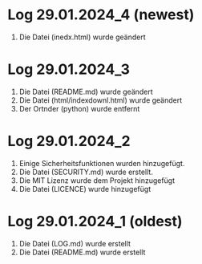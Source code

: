 # Log 29.01.2024_4 (newest)
1. Die Datei (inedx.html) wurde geändert

# Log 29.01.2024_3
1. Die Datei (README.md) wurde geändert
2. Die Datei (html/indexdownl.html) wurde geändert
3. Der Ortnder (python) wurde entfernt

# Log 29.01.2024_2
1. Einige Sicherheitsfunktionen wurden hinzugefügt.
2. Die Datei (SECURITY.md) wurde erstellt.
3. Die MIT Lizenz wurde dem Projekt hinzugefügt
4. Die Datei (LICENCE) wurde hinzugefügt

# Log 29.01.2024_1 (oldest)
1. Die Datei (LOG.md) wurde erstellt
2. Die Datei (README.md) wurde erstellt
